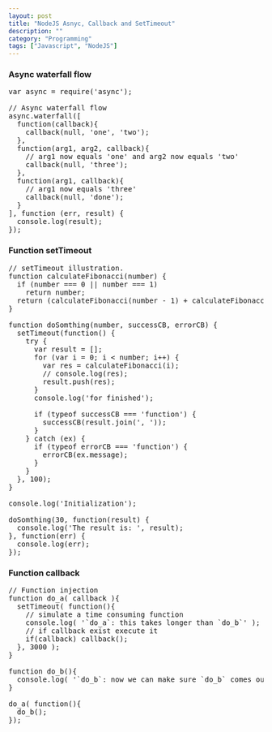 ```yaml
---
layout: post
title: "NodeJS Asnyc, Callback and SetTimeout"
description: ""
category: "Programming"
tags: ["Javascript", "NodeJS"]
---
```


### Async waterfall flow

<pre class="prettyprint linenums">
var async = require('async');

// Async waterfall flow
async.waterfall([
  function(callback){
    callback(null, 'one', 'two');
  },
  function(arg1, arg2, callback){
    // arg1 now equals 'one' and arg2 now equals 'two'
    callback(null, 'three');
  },
  function(arg1, callback){
    // arg1 now equals 'three'
    callback(null, 'done');
  }
], function (err, result) {
  console.log(result); 
});
</pre>


### Function setTimeout

<pre class="prettyprint linenums">
// setTimeout illustration.
function calculateFibonacci(number) {
  if (number === 0 || number === 1) 
    return number;
  return (calculateFibonacci(number - 1) + calculateFibonacci(number - 2));
}

function doSomthing(number, successCB, errorCB) {
  setTimeout(function() {
    try {
      var result = [];
      for (var i = 0; i &lt; number; i++) {
        var res = calculateFibonacci(i);
        // console.log(res);
        result.push(res);
      }
      console.log('for finished');

      if (typeof successCB === 'function') {
        successCB(result.join(', '));
      }
    } catch (ex) {
      if (typeof errorCB === 'function') {
        errorCB(ex.message);
      }
    }
  }, 100);
}

console.log('Initialization');

doSomthing(30, function(result) {
  console.log('The result is: ', result);
}, function(err) {
  console.log(err);
});
</pre>

### Function callback

<pre class="prettyprint linenums">
// Function injection
function do_a( callback ){
  setTimeout( function(){
    // simulate a time consuming function
    console.log( '`do_a`: this takes longer than `do_b`' );
    // if callback exist execute it
    if(callback) callback();
  }, 3000 );
}
 
function do_b(){
  console.log( '`do_b`: now we can make sure `do_b` comes out after `do_a`' );
}
 
do_a( function(){
  do_b();
});
</pre>
